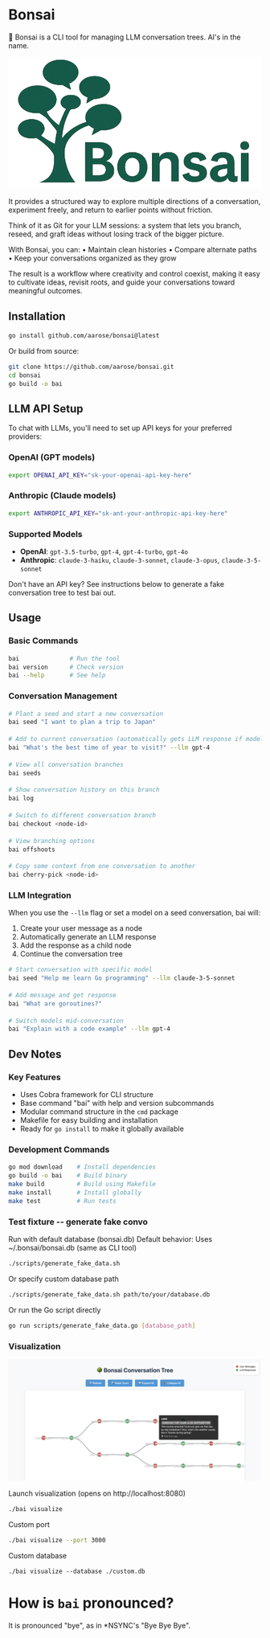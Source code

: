 # Bonsai
🌳 Bonsai is a CLI tool for managing LLM conversation trees. AI's in the name.

![Bonsai logo](assets/bonsai.png)

It provides a structured way to explore multiple directions of a conversation, experiment freely, and return to earlier points without friction.

Think of it as Git for your LLM sessions: a system that lets you branch, reseed, and graft ideas without losing track of the bigger picture.

With Bonsai, you can:
• Maintain clean histories
• Compare alternate paths
• Keep your conversations organized as they grow

The result is a workflow where creativity and control coexist, making it easy to cultivate ideas, revisit roots, and guide your conversations toward meaningful
outcomes.

## Installation

```bash
go install github.com/aarose/bonsai@latest
```

Or build from source:
```bash
git clone https://github.com/aarose/bonsai.git
cd bonsai
go build -o bai
```

## LLM API Setup

To chat with LLMs, you'll need to set up API keys for your preferred providers:

### OpenAI (GPT models)
```bash
export OPENAI_API_KEY="sk-your-openai-api-key-here"
```

### Anthropic (Claude models)
```bash
export ANTHROPIC_API_KEY="sk-ant-your-anthropic-api-key-here"
```

### Supported Models
- **OpenAI**: `gpt-3.5-turbo`, `gpt-4`, `gpt-4-turbo`, `gpt-4o`
- **Anthropic**: `claude-3-haiku`, `claude-3-sonnet`, `claude-3-opus`, `claude-3-5-sonnet`

Don't have an API key? See instructions below to generate a fake conversation tree to test bai out.

## Usage

### Basic Commands
```bash
bai              # Run the tool
bai version      # Check version
bai --help       # See help
```

### Conversation Management
```bash
# Plant a seed and start a new conversation
bai seed "I want to plan a trip to Japan"

# Add to current conversation (automatically gets LLM response if model is set)
bai "What's the best time of year to visit?" --llm gpt-4

# View all conversation branches
bai seeds

# Show conversation history on this branch
bai log

# Switch to different conversation branch
bai checkout <node-id>

# View branching options
bai offshoots

# Copy some context from one conversation to another
bai cherry-pick <node-id>
```

### LLM Integration
When you use the `--llm` flag or set a model on a seed conversation, bai will:
1. Create your user message as a node
2. Automatically generate an LLM response
3. Add the response as a child node
4. Continue the conversation tree

```bash
# Start conversation with specific model
bai seed "Help me learn Go programming" --llm claude-3-5-sonnet

# Add message and get response
bai "What are goroutines?"

# Switch models mid-conversation
bai "Explain with a code example" --llm gpt-4
```

## Dev Notes

### Key Features
- Uses Cobra framework for CLI structure
- Base command "bai" with help and version subcommands
- Modular command structure in the `cmd` package
- Makefile for easy building and installation
- Ready for `go install` to make it globally available

### Development Commands
```bash
go mod download    # Install dependencies
go build -o bai    # Build binary
make build         # Build using Makefile
make install       # Install globally
make test          # Run tests
```

### Test fixture -- generate fake convo

Run with default database (bonsai.db)
Default behavior: Uses ~/.bonsai/bonsai.db (same as CLI tool)
```bash
./scripts/generate_fake_data.sh
```

Or specify custom database path
```bash
./scripts/generate_fake_data.sh path/to/your/database.db
```

Or run the Go script directly
```bash
go run scripts/generate_fake_data.go [database_path]
```

### Visualization
![Visualization Screenshot](assets/visualization.png)

Launch visualization (opens on http://localhost:8080)
```bash
./bai visualize
```

Custom port
```bash
./bai visualize --port 3000
```

Custom database
```
./bai visualize --database ./custom.db
```

# How is `bai` pronounced?
It is pronounced "bye", as in *NSYNC's "Bye Bye Bye".